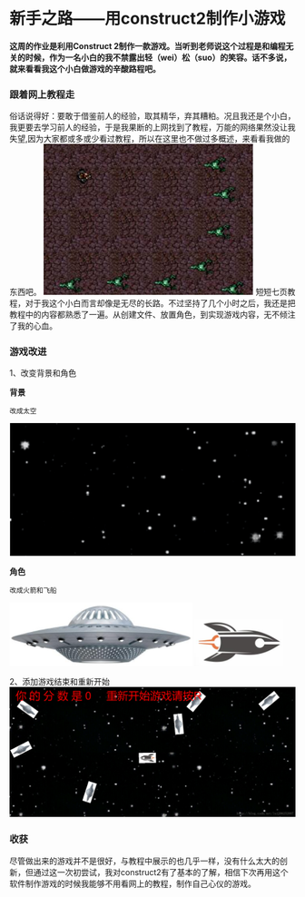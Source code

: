 # 新手之路——用construct2制作小游戏
#### 这周的作业是利用Construct 2制作一款游戏。当听到老师说这个过程是和编程无关的时候，作为一名小白的我不禁露出轻（wei）松（suo）的笑容。话不多说，就来看看我这个小白做游戏的辛酸路程吧。
### 跟着网上教程走
俗话说得好：要敢于借鉴前人的经验，取其精华，弃其糟粕。况且我还是个小白，我更要去学习前人的经验，于是我果断的上网找到了教程，万能的网络果然没让我失望,因为大家都或多或少看过教程，所以在这里也不做过多概述，来看看我做的东西吧。
![all text](/images/11.jpg)
短短七页教程，对于我这个小白而言却像是无尽的长路。不过坚持了几个小时之后，我还是把教程中的内容都熟悉了一遍。从创建文件、放置角色，到实现游戏内容，无不倾注了我的心血。
### 游戏改进
1、改变背景和角色

**背景**
    
    改成太空
![all text](/images/12.png)

**角色**

    改成火箭和飞船
![all text](/images/13.png)
![all text](/images/14.png)

2、添加游戏结束和重新开始
![all text](/images/15.png)

### 收获
尽管做出来的游戏并不是很好，与教程中展示的也几乎一样，没有什么太大的创新，但通过这一次初尝试，我对construct2有了基本的了解，相信下次再用这个软件制作游戏的时候我能够不用看网上的教程，制作自己心仪的游戏。
